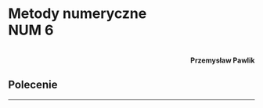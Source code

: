 # **Metody numeryczne** <br/> **NUM 6**
<br>
<div style="text-align: right"><b>Przemysław Pawlik</b></div>

## **Polecenie**


----------
<br>

